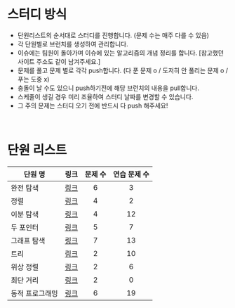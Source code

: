 # 스터디 방식 

- 단원리스트의 순서대로 스터디를 진행합니다. (문제 수는 매주 다를 수 있음) 
- 각 단원별로 브런치를 생성하여 관리합니다. 
- 이슈에는 팀원이 돌아가며 이슈에 있는 알고리즘의 개념 정리를 합니다. [참고했던 사이트 주소도 같이 남겨주세요.] 
- 문제를 풀고 문제 별로 각각 push합니다. (다 푼 문제 o / 도저히 안 풀리는 문제 o / 푸는 도중 x) 
- 충돌이 날 수도 있으니 push하기전에 해당 브런치의 내용을 pull합니다.
- 스케줄이 생길 경우 미리 조율하여 스터디 날짜를 변경할 수 있습니다. 
- 그 주의 문제는 스터디 오기 전에 반드시 다 push 해주세요! 


<br>

# 단원 리스트

|단원 명|링크|문제 수|연습 문제 수|
|---|---:|:---:|:---:|
|완전 탐색|[링크](https://github.com/hyunjungkimm/Algorithm/tree/master/src/exhaustivesearch)|6|3|
|정렬|[링크](https://github.com/hyunjungkimm/Algorithm/tree/master/src/sorting)|4|2|
|이분 탐색|[링크](https://github.com/hyunjungkimm/Algorithm/tree/master/src/binaraysearch)|4|12|
|두 포인터|[링크](https://github.com/hyunjungkimm/Algorithm/tree/master/src/twopointer)|5|7|
|그래프 탐색|[링크](https://github.com/hyunjungkimm/Algorithm/tree/master/src/twopointer)|7|13|
|트리|[링크](https://github.com/hyunjungkimm/Algorithm/tree/master/src/tree)|2|10|
|위상 정렬|[링크](https://github.com/hyunjungkimm/Algorithm/tree/master/src/topologysort)|2|6|
|최단 거리|[링크](https://github.com/hyunjungkimm/Algorithm/tree/master/src/shortestpath)|2|0|
|동적 프로그래밍|[링크](https://github.com/hyunjungkimm/Algorithm/tree/master/src/dynamicprogramming)|6|19|
